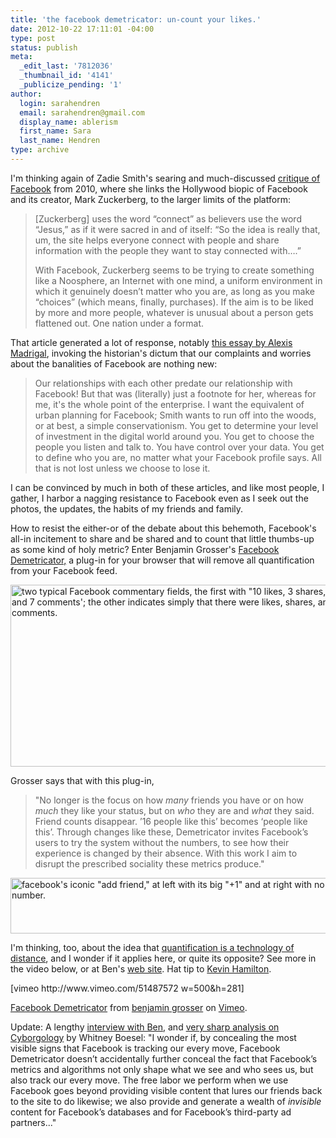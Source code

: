```yaml
---
title: 'the facebook demetricator: un-count your likes.'
date: 2012-10-22 17:11:01 -04:00
type: post
status: publish
meta:
  _edit_last: '7812036'
  _thumbnail_id: '4141'
  _publicize_pending: '1'
author:
  login: sarahendren
  email: sarahendren@gmail.com
  display_name: ablerism
  first_name: Sara
  last_name: Hendren
type: archive
---
```


<p>I'm thinking again of Zadie Smith's searing and much-discussed <a href="http://www.nybooks.com/articles/archives/2010/nov/25/generation-why/?pagination=false">critique of Facebook</a> from 2010, where she links the Hollywood biopic of Facebook and its creator, Mark Zuckerberg, to the larger limits of the platform:</p>
<blockquote><p>[Zuckerberg] uses the word “connect” as believers use the word “Jesus,” as if it were sacred in and of itself: “So the idea is really that, um, the site helps everyone connect with people and share information with the people they want to stay connected with….”</p>
<p>With Facebook, Zuckerberg seems to be trying to create something like a Noosphere, an Internet with one mind, a uniform environment in which it genuinely doesn’t matter who you are, as long as you make “choices” (which means, finally, purchases). If the aim is to be liked by more and more people, whatever is unusual about a person gets flattened out. One nation under a format.</p></blockquote>
<p>That article generated a lot of response, notably <a href="http://www.theatlantic.com/technology/archive/2010/11/literary-writers-and-social-media-a-response-to-zadie-smith/66257/">this essay by Alexis Madrigal</a>, invoking the historian's dictum that our complaints and worries about the banalities of Facebook are nothing new:</p>
<blockquote><p>Our relationships with each other predate our relationship with Facebook! But that was (literally) just a footnote for her, whereas for me, it's the whole point of the enterprise. I want the equivalent of urban planning for Facebook; Smith wants to run off into the woods, or at best, a simple conservationism. You get to determine your level of investment in the digital world around you. You get to choose the people you listen and talk to. You have control over your data. You get to define who you are, no matter what your Facebook profile says. All that is not lost unless we choose to lose it.</p></blockquote>
<p>I can be convinced by much in both of these articles, and like most people, I gather, I harbor a nagging resistance to Facebook even as I seek out the photos, the updates, the habits of my friends and family.</p>
<p>How to resist the either-or of the debate about this behemoth, Facebook's all-in incitement to share and be shared and to count that little thumbs-up as some kind of holy metric? Enter Benjamin Grosser's <a href="http://bengrosser.com/projects/facebook-demetricator/">Facebook Demetricator,</a> a plug-in for your browser that will remove all quantification from your Facebook feed.</p>
<p><a href="http://ablersite.files.wordpress.com/2012/10/demetricator-home-master-530x291.jpg"><img class="alignnone  wp-image-4141" title="demetricator-home-master-530x291" alt="two typical Facebook commentary fields, the first with &quot;10 likes, 3 shares, and 7 comments'; the other indicates simply that there were likes, shares, and comments." src="{{ site.baseurl }}/uploads/demetricator-home-master-530x291.jpg" width="530" height="291" /></a></p>
<p>Grosser says that with this plug-in,</p>
<blockquote><p>"No longer is the focus on how <em>many</em> friends you have or on how <em>much</em> they like your status, but on <em>who</em> they are and <em>what</em> they said. Friend counts disappear. ’16 people like this’ becomes ‘people like this’. Through changes like these, Demetricator invites Facebook’s users to try the system without the numbers, to see how their experience is changed by their absence. With this work I aim to disrupt the prescribed sociality these metrics produce."</p></blockquote>
<p><a href="http://ablersite.files.wordpress.com/2012/10/fbd-addfriend-530.jpg"><img class="alignnone size-full wp-image-4144" title="fbd-addfriend-530" alt="facebook's iconic &quot;add friend,&quot; at left with its big &quot;+1&quot; and at right with no number." src="{{ site.baseurl }}/uploads/fbd-addfriend-530.jpg" width="530" height="89" /></a></p>
<p>I'm thinking, too, about the idea that <a href="http://ablersite.org/2011/05/19/a-technology-of-distance/">quantification is a technology of distance</a>, and I wonder if it applies here, or quite its opposite? See more in the video below, or at Ben's <a href="http://bengrosser.com/projects/facebook-demetricator/">web site</a>. Hat tip to <a href="http://complexfields.org/">Kevin Hamilton</a>.</p>
<p>[vimeo http://www.vimeo.com/51487572 w=500&amp;h=281]</p>
<p><a href="http://vimeo.com/51487572">Facebook Demetricator</a> from <a href="http://vimeo.com/grosser">benjamin grosser</a> on <a href="http://vimeo.com">Vimeo</a>.</p>
<p>Update: A lengthy <a href="http://rhizome.org/editorial/2012/nov/15/dont-give-me-numbers-interview-ben-grosser-about-f/">interview with Ben</a>, and <a href="http://thesocietypages.org/cyborgology/2012/11/24/what-would-facebook-be-like-without-quantification/">very sharp analysis on Cyborgology</a> by Whitney Boesel: "I wonder if, by concealing the most visible signs that Facebook is tracking our every move, Facebook Demetricator doesn’t accidentally further conceal the fact that Facebook’s metrics and algorithms not only shape what we see and who sees us, but also track our every move. The free labor we perform when we use Facebook goes beyond providing visible content that lures our friends back to the site to do likewise; we also provide and generate a wealth of <em>invisible</em> content for Facebook’s databases and for Facebook’s third-party ad partners..."</p>
